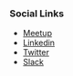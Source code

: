 ### Social Links
* [Meetup](https://www.meetup.com/buenos-aires-owasp-meetup-group/)
* [Linkedin](https://www.linkedin.com/groups/12266335)
* [Twitter](https://twitter.com/OWASP_Arg)
* [Slack](https://owasp.slack.com/messages/chapter-argentina/)
